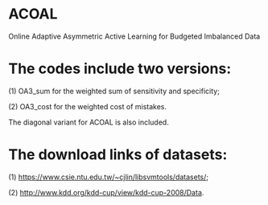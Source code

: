 # ACOAL
Online Adaptive Asymmetric Active Learning for Budgeted Imbalanced Data 



# The codes include two versions: 

(1) OA3_sum for the weighted sum of sensitivity and specificity; 

(2) OA3_cost for the weighted cost of mistakes.

The diagonal variant for ACOAL is also included. 

# The download links of datasets: 

(1) https://www.csie.ntu.edu.tw/~cjlin/libsvmtools/datasets/; 

(2) http://www.kdd.org/kdd-cup/view/kdd-cup-2008/Data.
